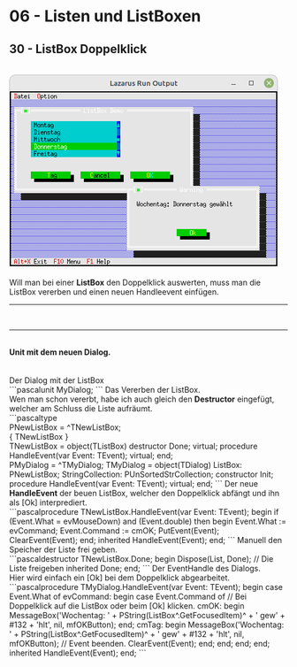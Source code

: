 # 06 - Listen und ListBoxen
## 30 - ListBox Doppelklick
<br>
<img src="image.png" alt="Selfhtml"><br><br>
Will man bei einer <b>ListBox</b> den Doppelklick auswerten, muss man die ListBox vererben und einen neuen Handleevent einfügen.<br>
<hr><br>
<hr><br>
<b>Unit mit dem neuen Dialog.</b><br>
<br><br>
Der Dialog mit der ListBox<br>
```pascalunit MyDialog;
```
Das Vererben der ListBox.<br>
Wen man schon vererbt, habe ich auch gleich den <b>Destructor</b> eingefügt, welcher am Schluss die Liste aufräumt.<br>
```pascaltype
<br>
  PNewListBox = ^TNewListBox;
<br>
  { TNewListBox }
<br>
  TNewListBox = object(TListBox)
    destructor Done; virtual;
    procedure HandleEvent(var Event: TEvent); virtual;
  end;
<br>
  PMyDialog = ^TMyDialog;
  TMyDialog = object(TDialog)
    ListBox: PNewListBox;
    StringCollection: PUnSortedStrCollection;
    constructor Init;
    procedure HandleEvent(var Event: TEvent); virtual;
  end;
```
Der neue <b>HandleEvent</b> der beuen ListBox, welcher den Doppelklick abfängt und ihn als [Ok] interprediert.<br>
```pascalprocedure TNewListBox.HandleEvent(var Event: TEvent);
begin
  if (Event.What = evMouseDown) and (Event.double) then begin
    Event.What := evCommand;
    Event.Command := cmOK;
    PutEvent(Event);
    ClearEvent(Event);
  end;
  inherited HandleEvent(Event);
end;
```
Manuell den Speicher der Liste frei geben.<br>
```pascaldestructor TNewListBox.Done;
begin
  Dispose(List, Done); // Die Liste freigeben
  inherited Done;
end;
```
Der EventHandle des Dialogs.<br>
Hier wird einfach ein [Ok] bei dem Doppelklick abgearbeitet.<br>
```pascalprocedure TMyDialog.HandleEvent(var Event: TEvent);
begin
  case Event.What of
    evCommand: begin
      case Event.Command of
        // Bei Doppelklick auf die ListBox oder beim [Ok] klicken.
        cmOK: begin
          MessageBox('Wochentag: ' + PString(ListBox^.GetFocusedItem)^ + ' gew' + #132 + 'hlt', nil, mfOKButton);
        end;
        cmTag: begin
          MessageBox('Wochentag: ' + PString(ListBox^.GetFocusedItem)^ + ' gew' + #132 + 'hlt', nil, mfOKButton);
          // Event beenden.
          ClearEvent(Event);
        end;
      end;
    end;
  end;
  inherited HandleEvent(Event);
end;
```
<br>
